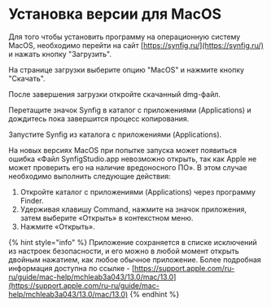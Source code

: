 # Установка версии для MacOS

Для того чтобы установить программу на операционную систему MacOS, необходимо перейти на сайт [https://synfig.ru/](https://synfig.ru/) и нажать кнопку "Загрузить".&#x20;

На странице загрузки выберите опцию "MacOS" и нажмите кнопку "Скачать".

После завершения загрузки откройте скачанный dmg-файл.

Перетащите значок Synfig в каталог с приложениями (Applications) и дождитесь пока завершится процесс копирования.

Запустите Synfig из каталога c приложениями (Applications).

На новых версиях MacOS при попытке запуска может появиться ошибка «Файл SynfigStudio.app невозможно открыть, так как Apple не может проверить его на наличие вредоносного ПО». В этом случае необходимо выполнить следующие действия:

1. Откройте каталог с приложениями (Applications) через программу Finder.
2. Удерживая клавишу Command, нажмите на значок приложения, затем выберите «Открыть» в контекстном меню.
3. Нажмите «Открыть».&#x20;

{% hint style="info" %}
Приложение сохраняется в списке исключений из настроек безопасности, и его можно в любой момент открыть двойным нажатием, как любое обычное приложение. Более подробная информация доступна по ссылке - [https://support.apple.com/ru-ru/guide/mac-help/mchleab3a043/13.0/mac/13.0](https://support.apple.com/ru-ru/guide/mac-help/mchleab3a043/13.0/mac/13.0)
{% endhint %}
